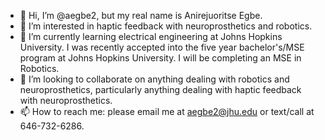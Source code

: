 - 👋 Hi, I’m @aegbe2, but my real name is Anirejuoritse Egbe. 
- 👀 I’m interested in haptic feedback with neuroprosthetics and robotics. 
- 🌱 I’m currently learning electrical engineering at Johns Hopkins University. I was recently accepted into the five year bachelor's/MSE program at Johns Hopkins
University. I will be completing an MSE in Robotics. 
- 💞️ I’m looking to collaborate on anything dealing with robotics and neuroprosthetics, particularly anything dealing with haptic feedback with neuroprosthetics. 
- 📫 How to reach me: please email me at aegbe2@jhu.edu or text/call at 646-732-6286. 

<!---
aegbe2/aegbe2 is a ✨ special ✨ repository because its `README.md` (this file) appears on your GitHub profile.
You can click the Preview link to take a look at your changes.
--->
